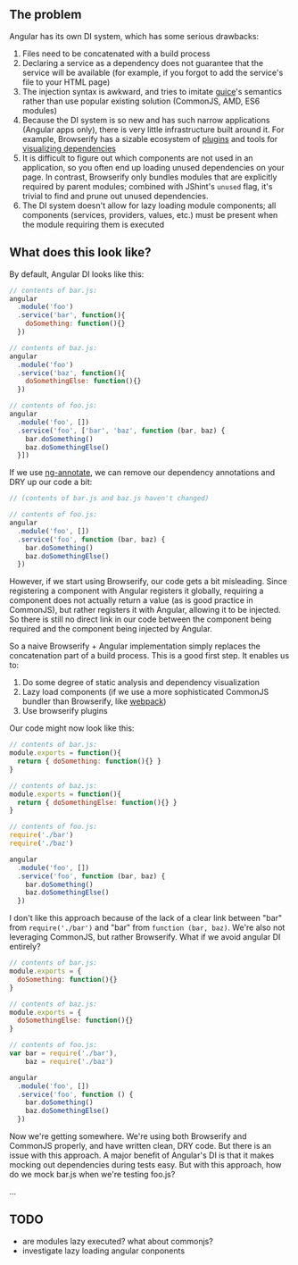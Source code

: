 ## The problem

Angular has its own DI system, which has some serious drawbacks:

1. Files need to be concatenated with a build process
2. Declaring a service as a dependency does not guarantee that the service will be available (for example, if you forgot to add the service's file to your HTML page)
3. The injection syntax is awkward, and tries to imitate [guice](https://github.com/google/guice)'s semantics rather than use popular existing solution (CommonJS, AMD, ES6 modules)
4. Because the DI system is so new and has such narrow applications (Angular apps only), there is very little infrastructure built around it. For example, Browserify has a sizable ecosystem of [plugins](https://github.com/substack/node-browserify/wiki/list-of-transforms) and tools for [visualizing dependencies](https://github.com/pahen/madge)
5. It is difficult to figure out which components are not used in an application, so you often end up loading unused dependencies on your page. In contrast, Browserify only bundles modules that are explicitly required by parent modules; combined with JShint's `unused` flag, it's trivial to find and prune out unused dependencies.
6. The DI system doesn't allow for lazy loading module components; all components (services, providers, values, etc.) must be present when the module requiring them is executed

## What does this look like?

By default, Angular DI looks like this:

```js
// contents of bar.js:
angular
  .module('foo')
  .service('bar', function(){
    doSomething: function(){}
  })

// contents of baz.js:
angular
  .module('foo')
  .service('baz', function(){
    doSomethingElse: function(){}
  })

// contents of foo.js:
angular
  .module('foo', [])
  .service('foo', ['bar', 'baz', function (bar, baz) {
    bar.doSomething()
    baz.doSomethingElse()
  }])
```

If we use [ng-annotate](https://github.com/olov/ng-annotate), we can remove our dependency annotations and DRY up our code a bit:

```js
// (contents of bar.js and baz.js haven't changed)

// contents of foo.js:
angular
  .module('foo', [])
  .service('foo', function (bar, baz) {
    bar.doSomething()
    baz.doSomethingElse()
  })
```

However, if we start using Browserify, our code gets a bit misleading. Since registering a component with Angular registers it globally, requiring a component does not actually return a value (as is good practice in CommonJS), but rather registers it with Angular, allowing it to be injected. So there is still no direct link in our code between the component being required and the component being injected by Angular.

So a naive Browserify + Angular implementation simply replaces the concatenation part of a build process. This is a good first step. It enables us to:

1. Do some degree of static analysis and dependency visualization
2. Lazy load components (if we use a more sophisticated CommonJS bundler than Browserify, like [webpack](https://github.com/webpack/webpack))
3. Use browserify plugins

Our code might now look like this:

```js
// contents of bar.js:
module.exports = function(){
  return { doSomething: function(){} }
}

// contents of baz.js:
module.exports = function(){
  return { doSomethingElse: function(){} }
}

// contents of foo.js:
require('./bar')
require('./baz')

angular
  .module('foo', [])
  .service('foo', function (bar, baz) {
    bar.doSomething()
    baz.doSomethingElse()
  })
```

I don't like this approach because of the lack of a clear link between "bar" from `require('./bar')` and "bar" from `function (bar, baz)`. We're also not leveraging CommonJS, but rather Browserify. What if we avoid angular DI entirely?

```js
// contents of bar.js:
module.exports = {
  doSomething: function(){}
}

// contents of baz.js:
module.exports = {
  doSomethingElse: function(){}
}

// contents of foo.js:
var bar = require('./bar'),
    baz = require('./baz')

angular
  .module('foo', [])
  .service('foo', function () {
    bar.doSomething()
    baz.doSomethingElse()
  })
```

Now we're getting somewhere. We're using both Browserify and CommonJS properly, and have written clean, DRY code. But there is an issue with this approach. A major benefit of Angular's DI is that it makes mocking out dependencies during tests easy. But with this approach, how do we mock bar.js when we're testing foo.js?

...

## TODO

- are modules lazy executed? what about commonjs?
- investigate lazy loading angular conponents